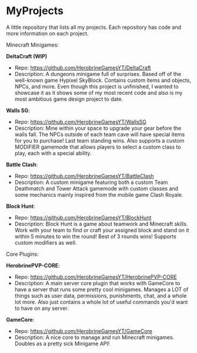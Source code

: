# MyProjects
A little repository that lists all my projects. Each repository has code and more information on each project.


Minecraft Minigames:

**DeltaCraft (WIP)**

- Repo: https://github.com/HerobrineGamesYT/DeltaCraft
- Description: A dungeons minigame full of surprises. Based off of the well-known game Hypixel SkyBlock. Contains custom items and objects, NPCs, and more. Even though this project is unfinished, I wanted to showcase it as it shows some of my most recent code and also is my most ambitious game design project to date.

**Walls SG**:
- Repo: https://github.com/HerobrineGamesYT/WallsSG
- Description: Mine within your space to upgrade your gear before the walls fall. The NPCs outside of each team cave will have special items for you to purchase! Last team standing wins. Also supports a custom MODIFIER gamemode that allows players to select a custom class to play, each with a special ability.

**Battle Clash**:
- Repo: https://github.com/HerobrineGamesYT/BattleClash 
- Description: A custom minigame featuring both a custom Team Deathmatch and Tower Attack gamemode with custom classes and some mechanics mainly inspired from the mobile game Clash Royale.

**Block Hunt**:
- Repo: https://github.com/HerobrineGamesYT/BlockHunt
- Description: Block Hunt is a game about teamwork and Minecraft skills. Work with your team to find or craft your assigned block and stand on it within 5 minutes to win the round! Best of 3 rounds wins! Supports custom modifiers as well.


Core Plugins:

**HerobrinePVP-CORE**:
- Repo: https://github.com/HerobrineGamesYT/HerobrinePVP-CORE
- Description: A main server core plugin that works with GameCore to have a server that runs some pretty cool minigames. Manages a LOT of things such as user data, permissions, punishments, chat, and a whole lot more. Also just contains a whole lot of useful commands you'd want to have on any server.


**GameCore**:
- Repo: https://github.com/HerobrineGamesYT/GameCore
- Description: A nice core to manage and run Minecraft minigames. Doubles as a pretty sick Minigame API!
